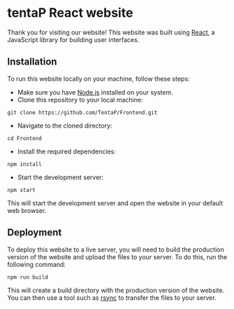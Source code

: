 # tentaP React website
Thank you for visiting our website! This website was built using [React](https://reactjs.org/), a JavaScript library for building user interfaces.

## Installation
To run this website locally on your machine, follow these steps:
- Make sure you have [Node.js](https://nodejs.org/en/) installed on your system.
- Clone this repository to your local machine:
```
git clone https://github.com/TentaP/Frontend.git
```
- Navigate to the cloned directory:
```
cd Frontend
```
- Install the required dependencies:
```
npm install
```
- Start the development server:
```
npm start
```
This will start the development server and open the website in your default web browser.

## Deployment
To deploy this website to a live server, you will need to build the production version of the website and upload the files to your server. To do this, run the following command:

```
npm run build
```
This will create a build directory with the production version of the website. You can then use a tool such as [rsync](https://rsync.samba.org/) to transfer the files to your server.

